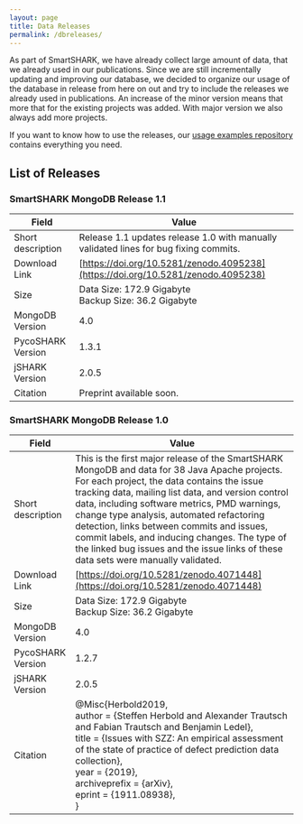 ```yaml
---
layout: page
title: Data Releases
permalink: /dbreleases/
---
```



As part of SmartSHARK, we have already collect large amount of data, that we already used in our publications. 
Since we are still incrementally updating and improving our database, we decided to organize our usage of the database in release from here on out and try to include
the releases we already used in publications. An increase of the minor version means that more that for the existing projects was added. With major version we also always add more projects. 

If you want to know how to use the releases, our [usage examples repository](https://github.com/smartshark/usage-examples) contains everything you need. 

## List of Releases

### SmartSHARK MongoDB Release 1.1

| Field | Value |
|---|---|
| Short description | Release 1.1 updates release 1.0 with manually validated lines for bug fixing commits. |
| Download Link | [https://doi.org/10.5281/zenodo.4095238](https://doi.org/10.5281/zenodo.4095238) |
| Size | Data Size: 172.9 Gigabyte<br>Backup Size: 36.2 Gigabyte |
| MongoDB Version | 4.0 |
| PycoSHARK Version | 1.3.1 |
| jSHARK Version | 2.0.5 |
| Citation | Preprint available soon. |

### SmartSHARK MongoDB Release 1.0

| Field | Value |
|---|---|
| Short description | This is the first major release of the SmartSHARK MongoDB and data for 38 Java Apache projects. For each project, the data contains the issue tracking data, mailing list data, and version control data, including software metrics, PMD warnings, change type analysis, automated refactoring detection, links between commits and issues, commit labels, and inducing changes. The type of the linked bug issues and the issue links of these data sets were manually validated. |
| Download Link | [https://doi.org/10.5281/zenodo.4071448](https://doi.org/10.5281/zenodo.4071448) |
| Size | Data Size: 172.9 Gigabyte<br>Backup Size: 36.2 Gigabyte |
| MongoDB Version | 4.0 |
| PycoSHARK Version | 1.2.7 |
| jSHARK Version | 2.0.5 |
| Citation | @Misc{Herbold2019,<br>  author        = {Steffen Herbold and Alexander Trautsch and Fabian Trautsch and Benjamin Ledel},<br>  title         = {Issues with SZZ: An empirical assessment of the state of practice of defect prediction data collection},<br>  year          = {2019},<br>  archiveprefix = {arXiv},<br>  eprint        = {1911.08938},<br>} |
